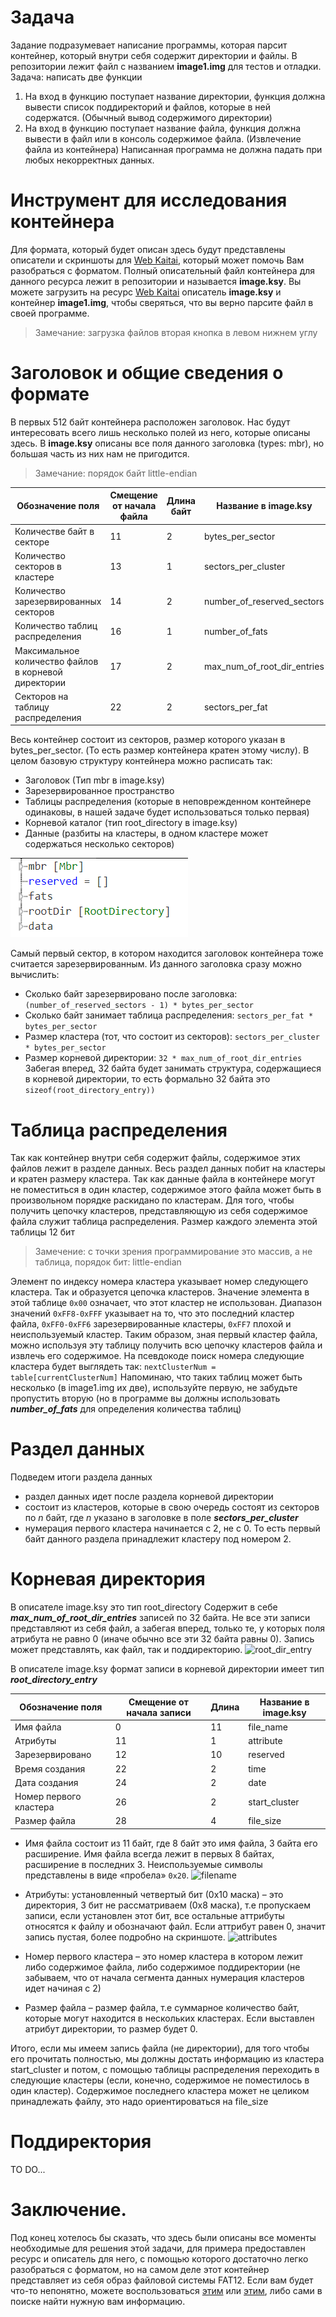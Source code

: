 # Задача

Задание подразумевает написание программы, которая парсит контейнер, который внутри себя содержит директории и файлы.
В репозитории лежит файл с названием **image1.img** для тестов и отладки.
Задача: написать две функции
1. На вход в функцию поступает название директории, функция должна вывести список поддиректорий и файлов, которые в ней содержатся. (Обычный вывод содержимого директории)
2. На вход в функцию поступает название файла, функция должна вывести в файл или в консоль содержимое файла. (Извлечение файла из контейнера)
Написанная программа не должна падать при любых некорректных данных.

# Инструмент для исследования контейнера
Для формата, который будет описан здесь будут представлены описатели и скриншоты для [Web Kaitai](https://ide.kaitai.io/), который может помочь Вам разобраться с форматом. Полный описательный файл контейнера для данного ресурса лежит в репозитории и называется **image.ksy**. Вы можете загрузить на ресурс [Web Kaitai](https://ide.kaitai.io/) описатель **image.ksy** и контейнер **image1.img**, чтобы сверяться, что вы верно парсите файл в своей программе.
> Замечание: загрузка файлов вторая кнопка в левом нижнем углу

# Заголовок и общие сведения о формате
В первых 512 байт контейнера расположен заголовок. Нас будут интересовать всего лишь несколько полей из него, которые описаны здесь. В **image.ksy** описаны все поля данного заголовка (types: mbr), но большая часть из них нам не пригодится. 
> Замечание: порядок байт little-endian

| Обозначение поля | Смещение от начала файла | Длина байт | Название в image.ksy |
| ------ | ------ | ------ | ------ |
Количестве байт в секторе | 11 | 2 | bytes_per_sector
Количество секторов в кластере | 13 | 1 | sectors_per_cluster
Количество зарезервированных секторов | 14 | 2 | number_of_reserved_sectors
Количество таблиц распределения | 16 | 1 | number_of_fats
Максимальное количество файлов в корневой директории | 17 | 2 | max_num_of_root_dir_entries
Секторов на таблицу распределения | 22 | 2 | sectors_per_fat

Весь контейнер состоит из секторов, размер которого указан в bytes_per_sector. (То есть размер контейнера кратен этому числу). В целом базовую структуру контейнера можно расписать так: 
 - Заголовок (Тип mbr в image.ksy)
 - Зарезервированное пространство
 - Таблицы распределения (которые в неповрежденном контейнере одинаковы, в нашей задаче будет использоваться только первая)
 - Корневой каталог (тип root_directory в image.ksy)
 - Данные (разбиты на кластеры, в одном кластере может содержаться несколько секторов)

![container](https://github.com/s-pilugin/job_task/blob/master/screenshots/container.PNG?raw=true)

Самый первый сектор, в котором находится заголовок контейнера тоже считается зарезервированным.
Из данного заголовка сразу можно вычислить:
 - Сколько байт зарезервировано после заголовка: 
```(number_of_reserved_sectors - 1) * bytes_per_sector```
 - Сколько байт занимает таблица распределения:
 ```sectors_per_fat * bytes_per_sector```
 - Размер кластера (тот, что состоит из секторов): 
 ```sectors_per_cluster * bytes_per_sector```
 - Размер корневой директории: 
 ```32 * max_num_of_root_dir_entries```
Забегая вперед, 32 байта будет занимать структура, содержащиеся в корневой директории, то есть формально 32 байта это ```sizeof(root_directory_entry))```
# Таблица распределения
Так как контейнер внутри себя содержит файлы, содержимое этих файлов лежит в разделе данных. Весь раздел данных побит на кластеры и кратен размеру кластера. Так как данные файла в контейнере могут не поместиться в один кластер, содержимое этого файла может быть в произвольном порядке раскидано по кластерам. Для того, чтобы получить цепочку кластеров, представляющую из себя содержимое файла служит таблица распределения.
Размер каждого элемента этой таблицы 12 бит 
> Замечение: с точки зрения программирование это массив, а не таблица, порядок бит: little-endian

Элемент по индексу номера кластера указывает номер следующего кластера. Так и образуется цепочка кластеров. Значение элемента в этой таблице ```0x00``` означает, что этот кластер не использован. Диапазон значений ```0xFF8-0xFFF``` указывает на то, что это последний кластер файла, ```0xFF0-0xFF6``` зарезервированные кластеры, ```0xFF7``` плохой и неиспользуемый кластер. Таким образом, зная первый кластер файла, можно используя эту таблицу получить всю цепочку кластеров файла и извлечь его содержимое.
На псевдокоде поиск номера следующие кластера будет выглядеть так: 
```nextClusterNum = table[currentClusterNum]```
Напоминаю, что таких таблиц может быть несколько (в image1.img их две), используйте первую, не забудьте пропустить вторую (но в программе вы должны использовать ***number_of_fats*** для определения количества таблиц)
# Раздел данных 
Подведем итоги раздела данных
 - раздел данных идет после раздела корневой директории
 - состоит из кластеров, которые в свою очередь состоят из секторов по *n* байт, где *n* указано в заголовке в поле ***sectors_per_cluster***
 - нумерация первого кластера начинается с 2, не с 0. То есть первый байт данного раздела принадлежит кластеру под номером 2.
 
# Корневая директория
В описателе image.ksy это тип root_directory
Содержит в себе ***max_num_of_root_dir_entries*** записей по 32 байта. Не все эти записи представляют из себя файл, а забегая вперед, только те, у которых поля атрибута не равно 0 (иначе обычно все эти 32 байта равны 0). Запись может представлять, как файл, так и поддиректорию.
![root_dir_entry](https://github.com/s-pilugin/job_task/blob/master/screenshots/root_dir_entry.PNG?raw=true)

В описателе image.ksy формат записи в корневой директории имеет тип ***root_directory_entry***

| Обозначение поля | Смещение от начала записи | Длина | Название в image.ksy |
| ---- | ---- | ---- | ---- |
Имя файла | 0 | 11 | file_name
Атрибуты | 11 | 1 | attribute
Зарезервировано | 12 | 10 | reserved
Время создания | 22 | 2 | time
Дата создания | 24 | 2 | date
Номер первого кластера | 26 | 2 | start_cluster
Размер файла | 28 | 4  | file_size

 - Имя файла состоит из 11 байт, где 8 байт это имя файла, 3 байта его расширение. Имя файла всегда лежит в первых 8 байтах, расширение в последних 3. Неиспользуемые символы представлены в виде «пробела» ```0x20```.
![filename](https://github.com/s-pilugin/job_task/blob/master/screenshots/filename.PNG?raw=true)

 - Атрибуты: установленный четвертый бит (0x10 маска) – это директория, 3 бит не рассматриваем (0x8 маска), т.е пропускаем записи, если установлен этот бит, все остальные аттрибуты относятся к файлу и обозначают файл. Если аттрибут равен 0, значит запись пустая, более подробно на скриншоте.
![attributes](https://github.com/s-pilugin/job_task/blob/master/screenshots/attributes.PNG?raw=true)
 - Номер первого кластера – это номер кластера в котором лежит либо содержимое файла, либо содержимое поддиректории (не забываем, что от начала сегмента данных нумерация кластеров идет начиная с 2)
 - Размер файла – размер файла, т.е суммарное количество байт, которые могут находится в нескольких кластерах. Если выставлен атрибут директории, то размер будет 0.

Итого, если мы имеем запись файла (не директории), для того чтобы его прочитать полностью, мы должны достать информацию из кластера start_cluster и потом, с помощью таблицы распределения переходить в следующие кластеры (если, конечно, содержимое не поместилось в один кластер). Содержимое последнего кластера может не целиком принадлежать файлу, это надо ориентироваться на file_size
# Поддиректория
TO DO...
# Заключение.
Под конец хотелось бы сказать, что здесь были описаны все моменты необходимые для решения этой задачи, для примера предоставлен ресурс и описатель для него, с помощью которого достаточно легко разобраться с форматом, но на самом деле этот контейнер представляет из себя образ файловой системы FAT12. Если вам будет что-то непонятно, можете воспользоваться [этим](https://russianblogs.com/article/64421213289/) или [этим](https://www.eit.lth.se/fileadmin/eit/courses/eitn50/Literature/fat12_description.pdf), либо сами в поиске найти нужную вам информацию.

